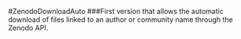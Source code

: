 #ZenodoDownloadAuto
###First version that allows the automatic download of files linked to an author or community name through the Zenodo API.
